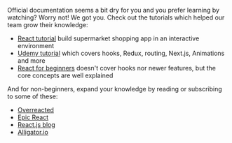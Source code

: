 Official documentation seems a bit dry for you and you prefer learning by watching? Worry not! We got you. Check out the tutorials which helped our team grow their knowledge: 

- [React tutorial](https://react-tutorial.app/) build supermarket shopping app in an interactive environment
- [Udemy tutorial](https://www.udemy.com/course/react-the-complete-guide-incl-redux/) which covers hooks, Redux, routing, Next.js, Animations and more
- [React for beginners](https://reactforbeginners.com/) doesn't cover hooks nor newer features, but the core concepts are well explained

And for non-beginners, expand your knowledge by reading or subscribing to some of these:

- [Overreacted](https://overreacted.io/)
- [Epic React](https://epicreact.dev/articles/)
- [React.js blog](https://reactjs.org/blog/all.html/)
- [Alligator.io](https://alligator.io/react/)
